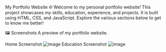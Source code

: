My Portfolio Website 🌐
Welcome to my personal portfolio website! This project showcases my skills, education, experience, and projects. It is built using HTML, CSS, and JavaScript. Explore the various sections below to get to know me better!


🖼️ Screenshots
A preview of my portfolio website.

Home Screenshot
![image](https://github.com/user-attachments/assets/b39af7b5-cb84-402e-b750-4e80b3086595)
Education Screenshot
![image](https://github.com/user-attachments/assets/928c7f07-f790-413f-9ae7-cb91bbcee9b2)
